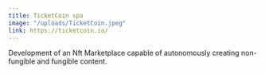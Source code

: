 ```yaml
---
title: TicketCoin spa
image: "/uploads/TicketCoin.jpeg"
link: https://ticketcoin.io/
---
```


Development of an Nft Marketplace capable of autonomously creating non-fungible and fungible content.